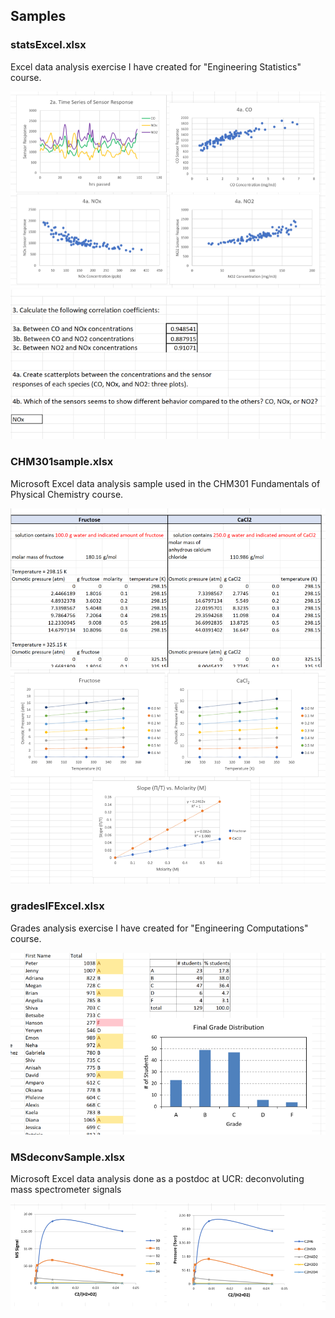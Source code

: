 ## Samples 


### statsExcel.xlsx
Excel data analysis exercise I have created for "Engineering Statistics" course.

![stats](images/stats.png)
![stats](images/stats1.png)

### CHM301sample.xlsx  
Microsoft Excel data analysis sample used in the CHM301 Fundamentals of Physical Chemistry course.  

![pchem1](images/301_1.png)  
![pchem2](images/301_2.png)


### gradesIFExcel.xlsx
Grades analysis exercise I have created for "Engineering Computations" course.  

![engcomp](images/comp.png)

### MSdeconvSample.xlsx  
Microsoft Excel data analysis done as a postdoc at UCR: deconvoluting mass spectrometer signals  

![deconv](images/deconv.png)


